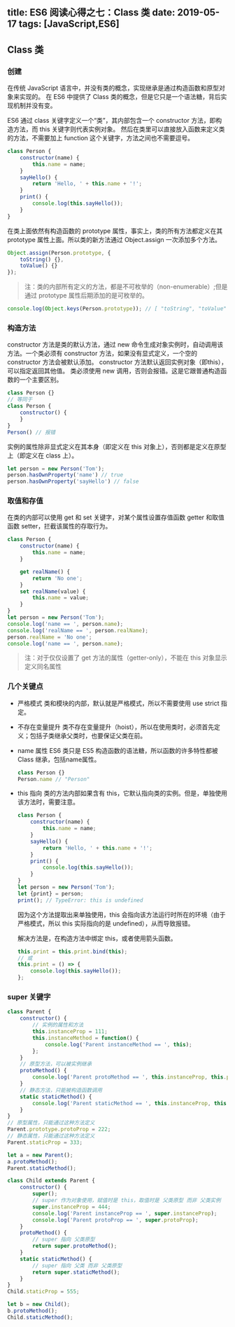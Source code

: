 
title: ES6 阅读心得之七：Class 类
date: 2019-05-17
tags: [JavaScript,ES6]
---

## Class 类

### 创建
在传统 JavaScript 语言中，并没有类的概念，实现继承是通过构造函数和原型对象来实现的。
在 ES6 中提供了 Class 类的概念，但是它只是一个语法糖，背后实现机制并没有变。

ES6 通过 class 关键字定义一个“类”，其内部包含一个 constructor 方法，即构造方法，而 this 关键字则代表实例对象。
然后在类里可以直接放入函数来定义类的方法，不需要加上 function 这个关键字，方法之间也不需要逗号。

```javascript
class Person {
    constructor(name) {
        this.name = name;
    }
    sayHello() {
        return 'Hello, ' + this.name + '!';
    }
    print() {
        console.log(this.sayHello());
    }
}
```

在类上面依然有构造函数的 prototype 属性，事实上，类的所有方法都定义在其 prototype 属性上面。所以类的新方法通过 Object.assign 一次添加多个方法。

```javascript
Object.assign(Person.prototype, {
    toString() {},
    toValue() {}
});
```
> 注：类的内部所有定义的方法，都是不可枚举的（non-enumerable）;但是通过 prototype 属性后期添加的是可枚举的。
```javascript
console.log(Object.keys(Person.prototype)); // [ "toString", "toValue" ] 没有 "sayHello"、"print"
```

### 构造方法

constructor 方法是类的默认方法，通过 new 命令生成对象实例时，自动调用该方法。一个类必须有 constructor 方法，如果没有显式定义，一个空的 constructor 方法会被默认添加。
constructor 方法默认返回实例对象（即this），可以指定返回其他值。
类必须使用 new 调用，否则会报错。这是它跟普通构造函数的一个主要区别。

```javascript
class Person {}
// 等同于
class Person {
    constructor() {
    }
}
Person() // 报错
```

实例的属性除非显式定义在其本身（即定义在 this 对象上），否则都是定义在原型上（即定义在 class 上）。

```javascript
let person = new Person('Tom');
person.hasOwnProperty('name') // true
person.hasOwnProperty('sayHello') // false
```

### 取值和存值

在类的内部可以使用 get 和 set 关键字，对某个属性设置存值函数 getter 和取值函数 setter，拦截该属性的存取行为。
```javascript
class Person {
    constructor(name) {
        this.name = name;
    }

    get realName() {
        return 'No one';
    }
    set realName(value) {
        this.name = value;
    }
}
let person = new Person('Tom');
console.log('name == ', person.name);
console.log('realName == ', person.realName);
person.realName = 'No one';
console.log('name == ', person.name);
```

> 注：对于仅仅设置了 get 方法的属性（getter-only），不能在 this 对象显示定义同名属性

### 几个关键点

- 严格模式
    类和模块的内部，默认就是严格模式，所以不需要使用 use strict 指定。
- 不存在变量提升
    类不存在变量提升（hoist），所以在使用类时，必须首先定义；包括子类继承父类时，也要保证父类在前。
- name 属性
    ES6 类只是 ES5 构造函数的语法糖，所以函数的许多特性都被 Class 继承，包括name属性。
    ```javascript
    class Person {}
    Person.name // "Person"
    ```
- this 指向
    类的方法内部如果含有 this，它默认指向类的实例。但是，单独使用该方法时，需要注意。

    ```javascript
    class Person {
        constructor(name) {
            this.name = name;
        }
        sayHello() {
            return 'Hello, ' + this.name + '!';
        }
        print() {
            console.log(this.sayHello());
        }
    }
    let person = new Person('Tom');
    let {print} = person;
    print(); // TypeError: this is undefined
    ```

    因为这个方法提取出来单独使用，this 会指向该方法运行时所在的环境（由于严格模式，所以 this 实际指向的是 undefined），从而导致报错。

    解决方法是，在构造方法中绑定 this，或者使用箭头函数。
    ```javascript
    this.print = this.print.bind(this);
    // 或
    this.print = () => {
        console.log(this.sayHello());
    };
    ```

### super 关键字

```javascript
class Parent {
    constructor() {
        // 实例的属性和方法
        this.instanceProp = 111;
        this.instanceMethod = function() {
            console.log('Parent instanceMethod == ', this);
        };
    }
    // 原型方法，可以被实例继承
    protoMethod() {
        console.log('Parent protoMethod == ', this.instanceProp, this.protoProp, this.staticProp);
    }
    // 静态方法，只能被构造函数调用
    static staticMethod() {
        console.log('Parent staticMethod == ', this.instanceProp, this.protoProp, this.staticProp);
    }
}
// 原型属性，只能通过这种方法定义
Parent.prototype.protoProp = 222;
// 静态属性，只能通过这种方法定义
Parent.staticProp = 333;

let a = new Parent();
a.protoMethod();
Parent.staticMethod();

class Child extends Parent {
    constructor() {
        super();
        // super 作为对象使用，赋值时是 this，取值时是 父类原型 而非 父类实例
        super.instanceProp = 444;
        console.log('Parent instanceProp == ', super.instanceProp);
        console.log('Parent protoProp == ', super.protoProp);
    }
    protoMethod() {
        // super 指向 父类原型
        return super.protoMethod();
    }
    static staticMethod() {
        // super 指向 父类 而非 父类原型
        return super.staticMethod();
    }
}
Child.staticProp = 555;

let b = new Child();
b.protoMethod();
Child.staticMethod();
```
